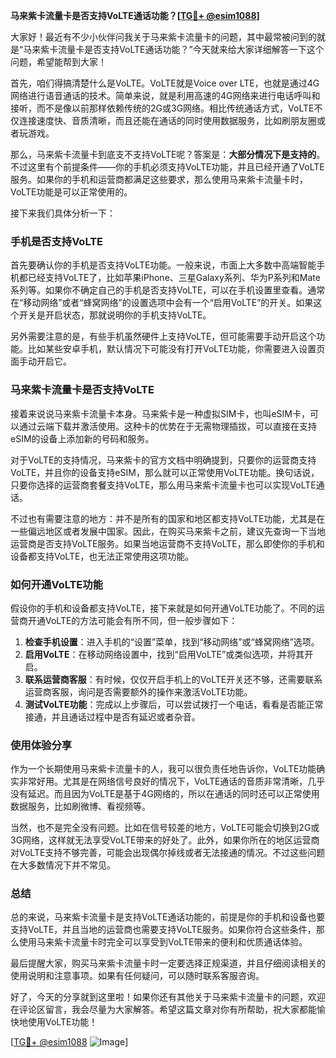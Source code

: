 **马来紫卡流量卡是否支持VoLTE通话功能？[[TG💪+ @esim1088](https://t.me/s/esim1088)]**

大家好！最近有不少小伙伴问我关于马来紫卡流量卡的问题，其中最常被问到的就是“马来紫卡流量卡是否支持VoLTE通话功能？”今天就来给大家详细解答一下这个问题，希望能帮到大家！

首先，咱们得搞清楚什么是VoLTE。VoLTE就是Voice over LTE，也就是通过4G网络进行语音通话的技术。简单来说，就是利用高速的4G网络来进行电话呼叫和接听，而不是像以前那样依赖传统的2G或3G网络。相比传统通话方式，VoLTE不仅连接速度快、音质清晰，而且还能在通话的同时使用数据服务，比如刷朋友圈或者玩游戏。

那么，马来紫卡流量卡到底支不支持VoLTE呢？答案是：**大部分情况下是支持的**。不过这里有个前提条件——你的手机必须支持VoLTE功能，并且已经开通了VoLTE服务。如果你的手机和运营商都满足这些要求，那么使用马来紫卡流量卡时，VoLTE功能是可以正常使用的。

接下来我们具体分析一下：

### 手机是否支持VoLTE

首先要确认你的手机是否支持VoLTE功能。一般来说，市面上大多数中高端智能手机都已经支持VoLTE了，比如苹果iPhone、三星Galaxy系列、华为P系列和Mate系列等。如果你不确定自己的手机是否支持VoLTE，可以在手机设置里查看。通常在“移动网络”或者“蜂窝网络”的设置选项中会有一个“启用VoLTE”的开关。如果这个开关是开启状态，那就说明你的手机支持VoLTE。

另外需要注意的是，有些手机虽然硬件上支持VoLTE，但可能需要手动开启这个功能。比如某些安卓手机，默认情况下可能没有打开VoLTE功能，你需要进入设置页面手动开启它。

### 马来紫卡流量卡是否支持VoLTE

接着来说说马来紫卡流量卡本身。马来紫卡是一种虚拟SIM卡，也叫eSIM卡，可以通过云端下载并激活使用。这种卡的优势在于无需物理插拔，可以直接在支持eSIM的设备上添加新的号码和服务。

对于VoLTE的支持情况，马来紫卡的官方文档中明确提到，只要你的运营商支持VoLTE，并且你的设备支持eSIM，那么就可以正常使用VoLTE功能。换句话说，只要你选择的运营商套餐支持VoLTE，那么用马来紫卡流量卡也可以实现VoLTE通话。

不过也有需要注意的地方：并不是所有的国家和地区都支持VoLTE功能，尤其是在一些偏远地区或者发展中国家。因此，在购买马来紫卡之前，建议先查询一下当地运营商是否支持VoLTE服务。如果当地运营商不支持VoLTE，那么即使你的手机和设备都支持VoLTE，也无法正常使用这项功能。

### 如何开通VoLTE功能

假设你的手机和设备都支持VoLTE，接下来就是如何开通VoLTE功能了。不同的运营商开通VoLTE的方法可能会有所不同，但一般步骤如下：

1. **检查手机设置**：进入手机的“设置”菜单，找到“移动网络”或“蜂窝网络”选项。
2. **启用VoLTE**：在移动网络设置中，找到“启用VoLTE”或类似选项，并将其开启。
3. **联系运营商客服**：有时候，仅仅开启手机上的VoLTE开关还不够，还需要联系运营商客服，询问是否需要额外的操作来激活VoLTE功能。
4. **测试VoLTE功能**：完成以上步骤后，可以尝试拨打一个电话，看看是否能正常接通，并且通话过程中是否有延迟或者杂音。

### 使用体验分享

作为一个长期使用马来紫卡流量卡的人，我可以很负责任地告诉你，VoLTE功能确实非常好用。尤其是在网络信号良好的情况下，VoLTE通话的音质非常清晰，几乎没有延迟。而且因为VoLTE是基于4G网络的，所以在通话的同时还可以正常使用数据服务，比如刷微博、看视频等。

当然，也不是完全没有问题。比如在信号较差的地方，VoLTE可能会切换到2G或3G网络，这样就无法享受VoLTE带来的好处了。此外，如果你所在的地区运营商对VoLTE支持不够完善，可能会出现偶尔掉线或者无法接通的情况。不过这些问题在大多数情况下并不常见。

### 总结

总的来说，马来紫卡流量卡是支持VoLTE通话功能的，前提是你的手机和设备也要支持VoLTE，并且当地的运营商也需要支持VoLTE服务。如果你符合这些条件，那么使用马来紫卡流量卡时完全可以享受到VoLTE带来的便利和优质通话体验。

最后提醒大家，购买马来紫卡流量卡时一定要选择正规渠道，并且仔细阅读相关的使用说明和注意事项。如果有任何疑问，可以随时联系客服咨询。

好了，今天的分享就到这里啦！如果你还有其他关于马来紫卡流量卡的问题，欢迎在评论区留言，我会尽量为大家解答。希望这篇文章对你有所帮助，祝大家都能愉快地使用VoLTE功能！

[[TG💪+ @esim1088](https://t.me/s/esim1088) ![Image](https://i.postimg.cc/4NQfJmqS/Snipaste-2025-05-13-00-14-12.png)]
